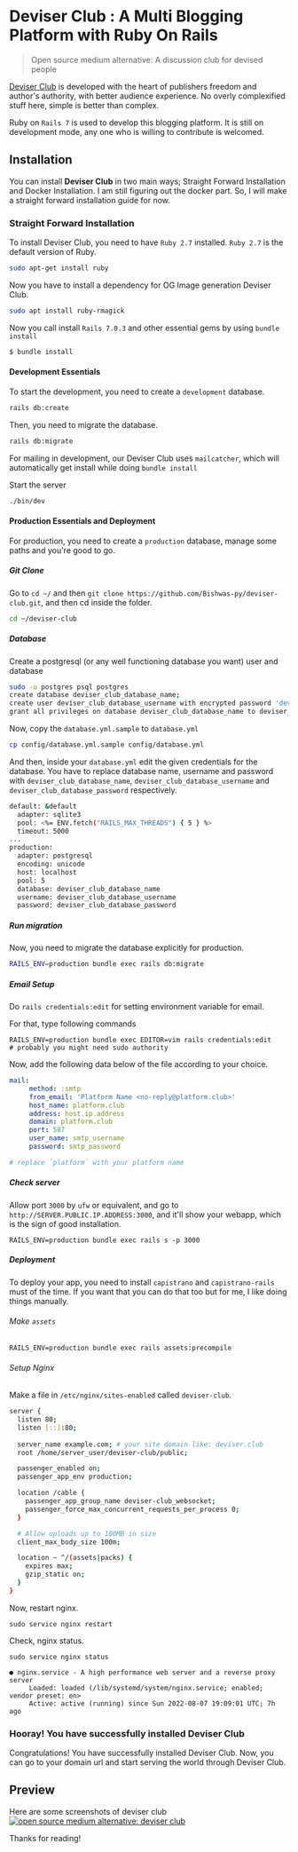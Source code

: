 # Deviser Club : A Multi Blogging Platform with Ruby On Rails
> Open source medium alternative: A discussion club for devised people

[Deviser Club](http://deviser.club/) is developed with the heart of publishers
freedom and author's authority, with better audience experience. No overly complexified stuff here, simple is better than complex. 

Ruby on `Rails 7` is used to develop this blogging platform. It is still
on development mode, any one who is willing to contribute is welcomed.

## Installation
You can install **Deviser Club** in two main ways; Straight Forward 
Installation and Docker Installation.
I am still figuring out the docker part. So, I will make a straight
forward installation guide for now.

### Straight Forward Installation
To install Deviser Club, you need to have `Ruby 2.7` installed. `Ruby 2.7` is the default version of Ruby.

```bash
sudo apt-get install ruby
```

Now you have to install  a dependency for OG Image generation Deviser Club.

```bash
sudo apt install ruby-rmagick
```

Now you call install `Rails 7.0.3` and other essential gems by using `bundle install`

```bash
$ bundle install
```

#### Development Essentials
To start the development, you need to create a `development` database.

```bash
rails db:create
```

Then, you need to migrate the database.


```bash
rails db:migrate
```

For mailing in development, our Deviser Club uses `mailcatcher`, which
will automatically get 
install while doing `bundle install`

Start the server
    
```bash
./bin/dev
```

#### Production Essentials and Deployment
For production, you need to create a `production` database, manage some paths 
and you're good to go.

##### Git Clone
Go to `cd ~/` and then `git clone https://github.com/Bishwas-py/deviser-club.git`,
and then cd inside the folder.
```bash
cd ~/deviser-club
```

##### Database
Create a postgresql (or any well functioning database you want) user and database

```bash
sudo -u postgres psql postgres
create database deviser_club_database_name;
create user deviser_club_database_username with encrypted password 'deviser_club_database_password';
grant all privileges on database deviser_club_database_name to deviser_club_database_username;
```

Now, copy the `database.yml.sample` to `database.yml`

```bash
cp config/database.yml.sample config/database.yml
```

And then, inside your `database.yml` edit the given credentials 
for the database. You have to replace
database name, username and password with `deviser_club_database_name`,
`deviser_club_database_username` and `deviser_club_database_password`
respectively.

```bash
default: &default
  adapter: sqlite3
  pool: <%= ENV.fetch("RAILS_MAX_THREADS") { 5 } %>
  timeout: 5000
...
production:
  adapter: postgresql
  encoding: unicode
  host: localhost
  pool: 5
  database: deviser_club_database_name
  username: deviser_club_database_username
  password: deviser_club_database_password
```


##### Run migration
Now, you need to migrate the database explicitly for production.

```bash
RAILS_ENV=production bundle exec rails db:migrate
```
##### Email Setup
Do `rails credentials:edit` for setting environment variable for email.

For that, type following commands
```shell
RAILS_ENV=production bundle exec EDITOR=vim rails credentials:edit
# probably you might need sudo authority
```

Now, add the following data below of the file according to your choice.
```yaml
mail:
     method: :smtp
     from_email: 'Platform Name <no-reply@platform.club>' 
     host_name: platform.club
     address: host.ip.address
     domain: platform.club
     port: 587
     user_name: smtp_username
     password: smtp_password

# replace `platform` with your platform name
```

##### Check server
Allow port `3000` by `ufw` or equivalent, and
go to `http://SERVER.PUBLIC.IP.ADDRESS:3000`, and it'll show your webapp,
which is the sign of good installation.
```shell
RAILS_ENV=production bundle exec rails s -p 3000
```
##### Deployment
To deploy your app, you need to install `capistrano` and `capistrano-rails` must of the
time. If you want that you can do that too but for me, I like doing things manually.

###### Make `assets`
```shell
RAILS_ENV=production bundle exec rails assets:precompile
```

###### Setup Nginx
Make a file in `/etc/nginx/sites-enabled` called `deviser-club`.

```bash
server {
  listen 80;
  listen [::]:80;
 
  server_name example.com; # your site domain like: deviser.club
  root /home/server_user/deviser-club/public;

  passenger_enabled on;
  passenger_app_env production;

  location /cable {
    passenger_app_group_name deviser-club_websocket;
    passenger_force_max_concurrent_requests_per_process 0;
  }

  # Allow uploads up to 100MB in size
  client_max_body_size 100m;

  location ~ ^/(assets|packs) {
    expires max;
    gzip_static on;
  }
}
```
Now, restart nginx.
```shell
sudo service nginx restart
```

Check, nginx status.
```shell
sudo service nginx status

● nginx.service - A high performance web server and a reverse proxy server
     Loaded: loaded (/lib/systemd/system/nginx.service; enabled; vendor preset: en>
     Active: active (running) since Sun 2022-08-07 19:09:01 UTC; 7h ago
```

### Hooray! You have successfully installed Deviser Club
Congratulations! You have successfully installed Deviser Club. Now, you can go to your
domain url and start serving the world through Deviser Club.


## Preview
Here are some screenshots of deviser club
[![open source medium alternative: deviser club](https://user-images.githubusercontent.com/42182303/184522909-5823b02f-9fd9-4949-bf94-43a10a101f3b.png)](https://imgur.com/gallery/gaWxaBT)


Thanks for reading!